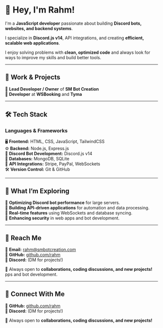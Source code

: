 <!-- ## Hi there 👋 --!>

<!--
**MichaelMations/MichaelMations** is a ✨ _special_ ✨ repository because its `README.md` (this file) appears on your GitHub profile.

Here are some ideas to get you started:

- 🔭 I’m currently working on ...
- 🌱 I’m currently learning ...
- 👯 I’m looking to collaborate on ...
- 🤔 I’m looking for help with ...
- 💬 Ask me about ...
- 📫 How to reach me: ...
- 😄 Pronouns: ...
- ⚡ Fun fact: ...
-->

# 👋 Hey, I'm Rahm!  

I'm a **JavaScript developer** passionate about building **Discord bots, websites, and backend systems**.  

I specialize in **Discord.js v14**, API integrations, and creating **efficient, scalable web applications**.  

I enjoy solving problems with **clean, optimized code** and always look for ways to improve my skills and build better tools.  

---

## 💼 Work & Projects  
🔹 **Lead Developer / Owner** of **SM Bot Creation**  
🔹 **Developer** at **WSBooking** and **Tyma**  

---

## 🛠 Tech Stack  
### **Languages & Frameworks**  
🖥 **Frontend:** HTML, CSS, JavaScript, TailwindCSS  
⚙️ **Backend:** Node.js, Express.js  
🤖 **Discord Bot Development:** Discord.js v14  
💾 **Databases:** MongoDB, SQLite  
🔗 **API Integrations:** Stripe, PayPal, WebSockets  
🛠 **Version Control:** Git & GitHub  

---

## 🌱 What I’m Exploring  
🔹 **Optimizing Discord bot performance** for large servers.  
🔹 **Building API-driven applications** for automation and data processing.  
🔹 **Real-time features** using WebSockets and database syncing.  
🔹 **Enhancing security** in web apps and bot development.  

---

## 📩 Reach Me  
📧 **Email:** rahm@smbotcreation.com  
📌 **GitHub:** [github.com/rahm](#)  
💬 **Discord:** (DM for projects!)  

🚀 Always open to **collaborations, coding discussions, and new projects!**  
pps and bot development.  

---

## 🔗 Connect With Me  
📌 **GitHub:** [github.com/rahm](#)  
💬 **Discord:** (DM for projects!)  

🚀 Always open to **collaborations, coding discussions, and new projects!**  
